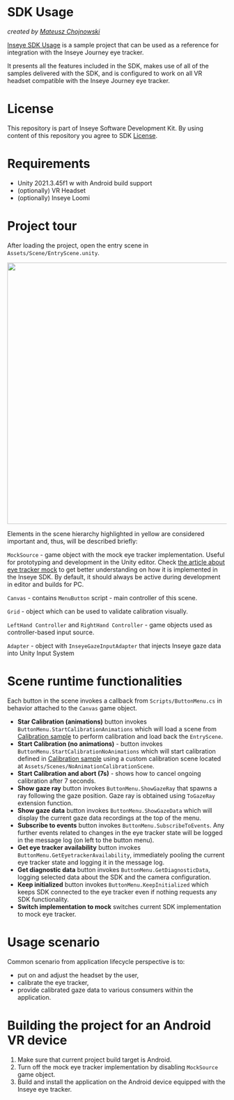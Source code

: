 # SDK Usage
*created by [Mateusz Chojnowski](mailto:mateusz.chojnowski@remmed.vision)*

[Inseye SDK Usage](https://github.com/Inseye/Inseye-Unity-SDK-Usage) is a sample project that can be used as a reference for integration with the Inseye Journey eye tracker.

It presents all the features included in the SDK, makes use of all of the samples delivered with the SDK, and is configured to work on all VR headset compatible with the Inseye Journey eye tracker.

# License 

This repository is part of Inseye Software Development Kit.
By using content of this repository you agree to SDK [License](./LICENSE).

# Requirements
- Unity 2021.3.45f1 w with Android build support
- (optionally) VR Headset
- (optionally) Inseye Loomi

# Project tour
After loading the project, open the entry scene in `Assets/Scene/EntryScene.unity`.

[<image src="./docs/usage_entry.png" width="600"/>](./docs/usage_entry.png)

Elements in the scene hierarchy highlighted in yellow are considered important and, thus, will be described briefly:

`MockSource` - game object with the mock eye tracker implementation. Useful for prototyping and development in the Unity editor. Check [the article about eye tracker mock](./Packages/Inseye-SDK-Unity/Documentation~/articles/samples/mock.md) to get better understanding on how it is implemented in the Inseye SDK. By default, it should always be active during development in editor and builds for PC.

`Canvas` - contains `MenuButton` script - main controller of this scene.

`Grid` - object which can be used to validate calibration visually.

`LeftHand Controller` and `RightHand Controller` - game objects used as controller-based input source.

`Adapter` - object with `InseyeGazeInputAdapter` that injects Inseye gaze data into Unity Input System

# Scene runtime functionalities 

Each button in the scene invokes a callback from `Scripts/ButtonMenu.cs` in behavior attached to the `Canvas` game object.

- **Star Calibration (animations)** button invokes `ButtonMenu.StartCalibrationAnimations` which will load a scene from [Calibration sample](./Packages/Inseye-SDK-Unity/Documentation~/articles/samples/calibration.md) to perform calibration and load back the `EntryScene`.
- **Start Calibration (no animations)** - button invokes `ButtonMenu.StartCalibrationNoAnimations` which will start calibration defined in [Calibration sample](./Packages/Inseye-SDK-Unity/Documentation~/articles/samples/calibration.md)  using a custom calibration scene located at `Assets/Scenes/NoAnimationCalibrationScene`. 
- **Start Calibration and abort (7s)** - shows how to cancel ongoing calibration after 7 seconds.
- **Show gaze ray** button invokes `ButtonMenu.ShowGazeRay` that spawns a ray following the gaze position. Gaze ray is obtained using `ToGazeRay` extension function.
- **Show gaze data** button invokes `ButtonMenu.ShowGazeData` which will display the current gaze data recordings at the top of the menu.
- **Subscribe to events** button invokes `ButtonMenu.SubscribeToEvents`. Any further events related to changes in the eye tracker state will be logged in the message log (on left to the button menu).
- **Get eye tracker availability** button invokes `ButtonMenu.GetEyetrackerAvailability`, immediately pooling the current eye tracker state and logging it in the message log.
- **Get diagnostic data** button invokes `ButtonMenu.GetDiagnosticData`, logging selected data about the SDK and the camera configuration.
- **Keep initialized** button invokes `ButtonMenu.KeepInitialized` which keeps SDK connected to the eye tracker even if nothing requests any SDK functionality.
- **Switch implementation to mock** switches current SDK implementation to mock eye tracker.

# Usage scenario
Common scenario from application lifecycle perspective is to:
- put on and adjust the headset by the user,
- calibrate the eye tracker,
- provide calibrated gaze data to various consumers within the application.

# Building the project for an Android VR device
1. Make sure that current project build target is Android.
2. Turn off the mock eye tracker implementation by disabling `MockSource` game object.
3. Build and install the application on the Android device equipped with the Inseye eye tracker. 
